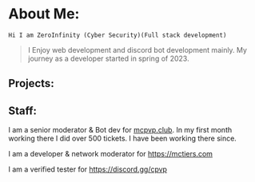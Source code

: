 # About Me:

`Hi I am ZeroInfinity (Cyber Security)(Full stack development)`
>I Enjoy web development and discord bot development mainly. My journey as a developer started in spring of 2023.

## Projects:

## Staff:

I am a senior moderator & Bot dev for [mcpvp.club](https://discord.com/invite/cWUgYP7fvE). In my first month working there I did over 500 tickets. I have been working there since.

I am a developer & network moderator for https://mctiers.com

I am a verified tester for https://discord.gg/cpvp
